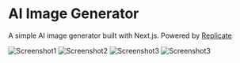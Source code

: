 # AI Image Generator

A simple AI image generator built with Next.js. Powered by [Replicate](https://replicate.com/)

![Screenshot1](https://user-images.githubusercontent.com/119585058/261466504-0141a46e-fa2f-4026-be02-740009c7ae7f.png)
![Screenshot2](https://user-images.githubusercontent.com/119585058/261467287-6122e4d1-9398-4c44-98af-5271f16cbb77.png)
![Screenshot3](https://user-images.githubusercontent.com/119585058/261467422-8145690e-d568-47ac-ad64-e1ff5a4ef3e6.png)
![Screenshot3](https://user-images.githubusercontent.com/119585058/261486213-f02d4172-2b0d-436e-b2aa-b6f41ca4188c.png)
